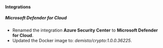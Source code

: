 
#### Integrations
##### Microsoft Defender for Cloud
- Renamed the integration **Azure Security Center** to **Microsoft Defender for Cloud**.
- Updated the Docker image to: *demisto/crypto:1.0.0.36225*.
